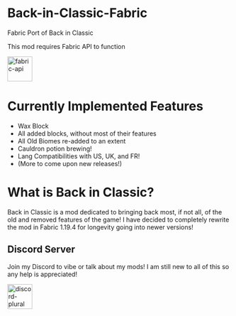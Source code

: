 # Back-in-Classic-Fabric
Fabric Port of Back in Classic

This mod requires Fabric API to function
<p>
  <a href="https://modrinth.com/mod/fabric-api" target="_blank">
    <img alt="fabric-api" height="56" src="https://cdn.modrinth.com/data/P7dR8mSH/icon.png">
  </a>
</p>

# Currently Implemented Features
- Wax Block
- All added blocks, without  most of their features
- All Old Biomes re-added to an extent
- Cauldron potion brewing!
- Lang Compatibilities with US, UK, and FR!
- (More to come upon new releases!)

# What is Back in Classic?
Back in Classic is a mod dedicated to bringing back most, if not all, 
of the old and removed features of the game! I have decided to completely
rewrite the mod in Fabric 1.19.4 for longevity going into newer versions!

## Discord Server
Join my Discord to vibe or talk about my mods!
I am still new to all of this so any help is appreciated!

<a href="https://discord.gg/mSzkBrDFhQ" target="_blank">
  <img alt="discord-plural" height="56" src="https://static.wixstatic.com/media/8af083_56c62078c53b44e28661eb2457a529c8~mv2.png/v1/fill/w_515,h_161,al_c,usm_0.66_1.00_0.01/join-discord-png-10.png">
</a>
